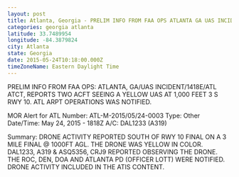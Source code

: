 ```yaml
---
layout: post
title: Atlanta, Georgia - PRELIM INFO FROM FAA OPS ATLANTA GA UAS INCIDENT 1418E ATL ATCT REPORTS TWO ACFT
categories: georgia atlanta
latitude: 33.7489954
longitude: -84.3879824
city: Atlanta
state: Georgia
date: 2015-05-24T10:18:00.000Z
timeZoneName: Eastern Daylight Time
---
```


PRELIM INFO FROM FAA OPS: ATLANTA, GA/UAS INCIDENT/1418E/ATL ATCT, REPORTS TWO ACFT SEEING A YELLOW UAS AT 1,000 FEET 3 S RWY 10. ATL ARPT OPERATIONS WAS NOTIFIED. 


MOR Alert for ATL
Number: ATL-M-2015/05/24-0003
Type: Other
Date/Time: May 24, 2015 - 1818Z
A/C: DAL1233 (A319)

Summary: DRONE ACTIVITY REPORTED SOUTH OF RWY 10 FINAL ON A 3 MILE FINAL @ 1000FT AGL. THE DRONE WAS YELLOW IN COLOR. DAL1233, A319 & ASQ5356, CRJ9 REPORTED OBSERVING THE DRONE. THE ROC, DEN, DOA AND ATLANTA PD (OFFICER LOTT) WERE NOTIFIED. DRONE ACTIVITY INCLUDED IN THE ATIS CONTENT.

